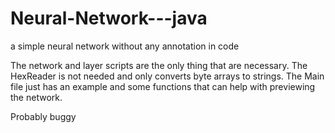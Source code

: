 # Neural-Network---java
a simple neural network without any annotation in code

The network and layer scripts are the only thing that are necessary. The HexReader is not needed and only converts byte arrays to strings. The Main file just has an example and some functions that can help with previewing the network.

Probably buggy
